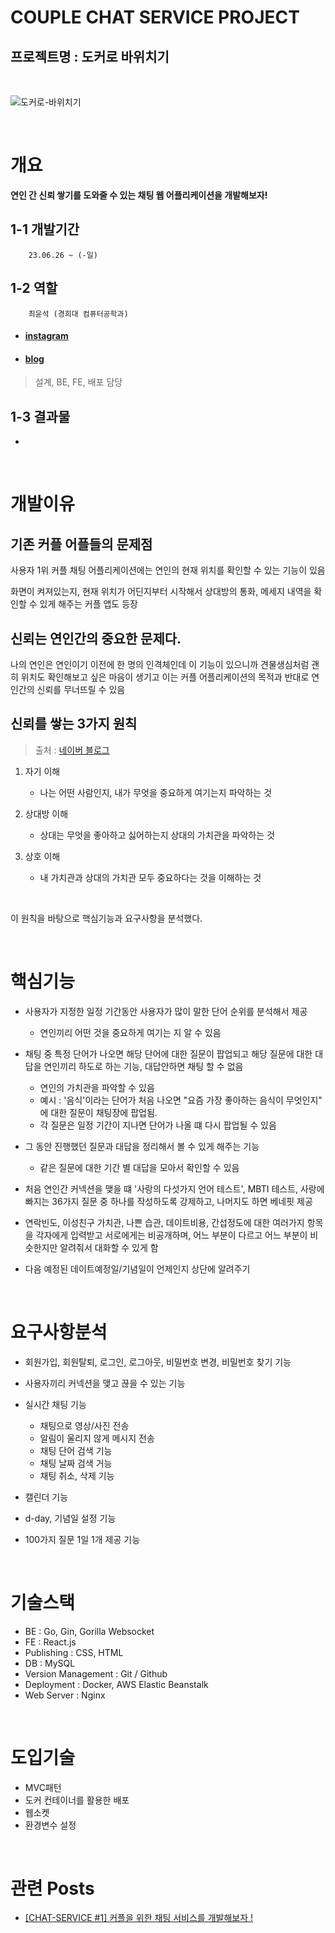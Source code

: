 # COUPLE CHAT SERVICE PROJECT

## **프로젝트명 : 도커로 바위치기**

<br>

![도커로-바위치기](https://github.com/choigonyok/couple-chat-service-project-docker/assets/129271363/2022cff4-9750-484c-b62d-2294f09d2120)


<br>

# **개요**

**연인 간 신뢰 쌓기를 도와줄 수 있는 채팅 웹 어플리케이션을 개발해보자!**

## **1-1 개발기간**

        23.06.26 ~ (-일)

## **1-2 역할**

        최윤석 (경희대 컴퓨터공학과)

* #### [instagram](https://www.instagram.com/choigonyok)

* #### [blog](https://www.choigonyok.com)

> 설계, BE, FE, 배포 담당

## **1-3 결과물**

-

<br>

# **개발이유**

## **기존 커플 어플들의 문제점**
사용자 1위 커플 채팅 어플리케이션에는 연인의 현재 위치를 확인할 수 있는 기능이 있음
  
화면이 켜져있는지, 현재 위치가 어딘지부터 시작해서 상대방의 통화, 메세지 내역을 확인할 수 있게 해주는 커플 앱도 등장

## **신뢰는 연인간의 중요한 문제다.**

나의 연인은 연인이기 이전에 한 명의 인격체인데
이 기능이 있으니까 견물생심처럼 괜히 위치도 확인해보고 싶은 마음이 생기고
이는 커플 어플리케이션의 목적과 반대로 연인간의 신뢰를 무너뜨릴 수 있음

## **신뢰를 쌓는 3가지 원칙**
> 출처 : [네이버 블로그](https://post.naver.com/viewer/postView.nhn?volumeNo=27272214&memberNo=253010)

1. 자기 이해
   - 나는 어떤 사람인지, 내가 무엇을 중요하게 여기는지 파악하는 것

2. 상대방 이해
   - 상대는 무엇을 좋아하고 싫어하는지 상대의 가치관을 파악하는 것

3. 상호 이해
   - 내 가치관과 상대의 가치관 모두 중요하다는 것을 이해하는 것

<br>

이 원칙을 바탕으로 핵심기능과 요구사항을 분석했다.

<br>

# **핵심기능**

* 사용자가 지정한 일정 기간동안 사용자가 많이 말한 단어 순위를 분석해서 제공
  - 연인끼리 어떤 것을 중요하게 여기는 지 알 수 있음
  
* 채팅 중 특정 단어가 나오면 해당 단어에 대한 질문이 팝업되고 해당 질문에 대한 대답을 연인끼리 하도로 하는 기능, 대답안하면 채팅 할 수 없음
  - 연인의 가치관을 파악할 수 있음
  - 예시 : '음식'이라는 단어가 처음 나오면 "요즘 가장 좋아하는 음식이 무엇인지" 에 대한 질문이 채팅장에 팝업됨.
  - 각 질문은 일정 기간이 지나면 단어가 나올 떄 다시 팝업될 수 있음
  
* 그 동안 진행했던 질문과 대답을 정리해서 볼 수 있게 해주는 기능
  - 같은 질문에 대한 기간 별 대답을 모아서 확인할 수 있음
  
* 처음 연인간 커넥션을 맺을 떄 '사랑의 다섯가지 언어 테스트', MBTI 테스트, 사랑에 빠지는 36가지 질문 중 하나를 작성하도록 강제하고, 나머지도 하면 베네핏 제공

* 연락빈도, 이성친구 가치관, 나쁜 습관, 데이트비용, 간섭정도에 대한 여러가지 항목을 각자에게 입력받고 서로에게는 비공개하며, 어느 부분이 다르고 어느 부분이 비슷한지만 알려줘서 대화할 수 있게 함

* 다음 예정된 데이트예정일/기념일이 언제인지 상단에 알려주기

<br>

# **요구사항분석**

* 회원가입, 회원탈퇴, 로그인, 로그아웃, 비밀번호 변경, 비밀번호 찾기 기능

* 사용자끼리 커넥션을 맺고 끊을 수 있는 기능

* 실시간 채팅 기능
  - 채팅으로 영상/사진 전송
  - 알림이 울리지 않게 메시지 전송
  - 채팅 단어 검색 기능
  - 채팅 날짜 검색 거능
  - 채팅 취소, 삭제 기능

* 캘린더 기능

* d-day, 기념일 설정 기능

* 100가지 질문 1일 1개 제공 기능

<br>

# **기술스택**

* BE : Go, Gin, Gorilla Websocket
* FE : React.js
* Publishing : CSS, HTML
* DB : MySQL
* Version Management : Git / Github
* Deployment : Docker, AWS Elastic Beanstalk
* Web Server : Nginx
  
<br>

# **도입기술**

* MVC패턴
* 도커 컨테이너를 활용한 배포
* 웹소켓
* 환경변수 설정

<br>

# **관련 Posts**

* [[CHAT-SERVICE #1] 커플을 위한 채팅 서비스를 개발해보자 !](https://choigonyok.com/post/15)